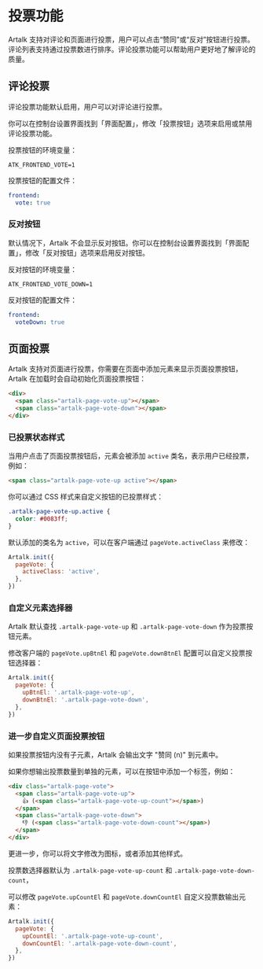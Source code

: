 # 投票功能

Artalk 支持对评论和页面进行投票，用户可以点击“赞同”或“反对”按钮进行投票。评论列表支持通过投票数进行排序。评论投票功能可以帮助用户更好地了解评论的质量。

## 评论投票

评论投票功能默认启用，用户可以对评论进行投票。

你可以在控制台设置界面找到「界面配置」，修改「投票按钮」选项来启用或禁用评论投票功能。

投票按钮的环境变量：

```
ATK_FRONTEND_VOTE=1
```

投票按钮的配置文件：

```yaml
frontend:
  vote: true
```

### 反对按钮

默认情况下，Artalk 不会显示反对按钮。你可以在控制台设置界面找到「界面配置」，修改「反对按钮」选项来启用反对按钮。

反对按钮的环境变量：

```
ATK_FRONTEND_VOTE_DOWN=1
```

反对按钮的配置文件：

```yaml
frontend:
  voteDown: true
```

## 页面投票

Artalk 支持对页面进行投票，你需要在页面中添加元素来显示页面投票按钮，Artalk 在加载时会自动初始化页面投票按钮：

```html
<div>
  <span class="artalk-page-vote-up"></span>
  <span class="artalk-page-vote-down"></span>
</div>
```

### 已投票状态样式

当用户点击了页面投票按钮后，元素会被添加 `active` 类名，表示用户已经投票，例如：

```html
<span class="artalk-page-vote-up active"></span>
```

你可以通过 CSS 样式来自定义按钮的已投票样式：

```css
.artalk-page-vote-up.active {
  color: #0083ff;
}
```

默认添加的类名为 `active`，可以在客户端通过 `pageVote.activeClass` 来修改：

```js
Artalk.init({
  pageVote: {
    activeClass: 'active',
  },
})
```

### 自定义元素选择器

Artalk 默认查找 `.artalk-page-vote-up` 和 `.artalk-page-vote-down` 作为投票按钮元素。

修改客户端的 `pageVote.upBtnEl` 和 `pageVote.downBtnEl` 配置可以自定义投票按钮选择器：

```js
Artalk.init({
  pageVote: {
    upBtnEl: '.artalk-page-vote-up',
    downBtnEl: '.artalk-page-vote-down',
  },
})
```

### 进一步自定义页面投票按钮

如果投票按钮内没有子元素，Artalk 会输出文字 "赞同 (n)" 到元素中。

如果你想输出投票数量到单独的元素，可以在按钮中添加一个标签，例如：

```html
<div class="artalk-page-vote">
  <span class="artalk-page-vote-up">
    👍 (<span class="artalk-page-vote-up-count"></span>)
  </span>
  <span class="artalk-page-vote-down">
    👎 (<span class="artalk-page-vote-down-count"></span>)
  </span>
</div>
```

更进一步，你可以将文字修改为图标，或者添加其他样式。

投票数选择器默认为 `.artalk-page-vote-up-count` 和 `.artalk-page-vote-down-count`，

可以修改 `pageVote.upCountEl` 和 `pageVote.downCountEl` 自定义投票数输出元素：

```js
Artalk.init({
  pageVote: {
    upCountEl: '.artalk-page-vote-up-count',
    downCountEl: '.artalk-page-vote-down-count',
  },
})
```
